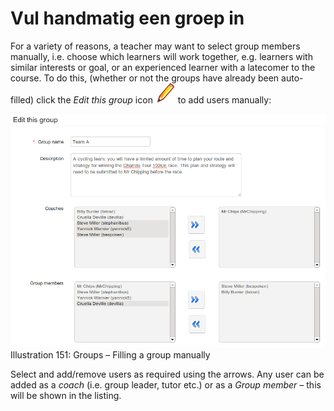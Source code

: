 # Vul handmatig een groep in

For a variety of reasons, a teacher may want to select group members manually, i.e. choose which learners will work together, e.g. learners with similar interests or goal, or an experienced learner with a latecomer to the course. To do this, \(whether or not the groups have already been auto-filled\) click the _Edit this group_ icon ![](../../.gitbook/assets/graphics285%20%283%29.png) to add users manually:

![](../../.gitbook/assets/images216%20%283%29.png)Illustration 151: Groups – Filling a group manually

Select and add/remove users as required using the arrows. Any user can be added as a _coach_ \(i.e. group leader, tutor etc.\) or as a _Group member –_ this will be shown in the listing.

